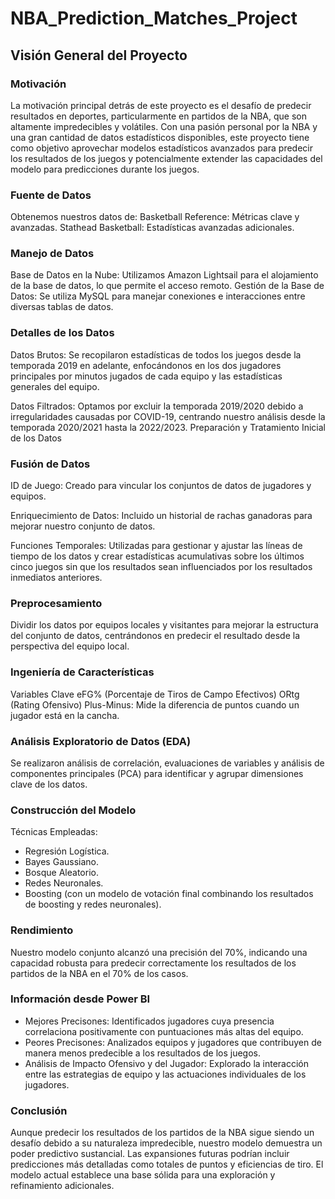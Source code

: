 # NBA_Prediction_Matches_Project
## Visión General del Proyecto
### Motivación
La motivación principal detrás de este proyecto es el desafío de predecir resultados en deportes, particularmente en partidos de la NBA, que son altamente impredecibles y volátiles. Con una pasión personal por la NBA y una gran cantidad de datos estadísticos disponibles, este proyecto tiene como objetivo aprovechar modelos estadísticos avanzados para predecir los resultados de los juegos y potencialmente extender las capacidades del modelo para predicciones durante los juegos.

### Fuente de Datos
Obtenemos nuestros datos de:
Basketball Reference: Métricas clave y avanzadas.
Stathead Basketball: Estadísticas avanzadas adicionales.

### Manejo de Datos
Base de Datos en la Nube: Utilizamos Amazon Lightsail para el alojamiento de la base de datos, lo que permite el acceso remoto.
Gestión de la Base de Datos: Se utiliza MySQL para manejar conexiones e interacciones entre diversas tablas de datos.

### Detalles de los Datos
Datos Brutos: Se recopilaron estadísticas de todos los juegos desde la temporada 2019 en adelante, enfocándonos en los dos jugadores principales por minutos jugados de cada equipo y las estadísticas generales del equipo.

Datos Filtrados: Optamos por excluir la temporada 2019/2020 debido a irregularidades causadas por COVID-19, centrando nuestro análisis desde la temporada 2020/2021 hasta la 2022/2023.
Preparación y Tratamiento Inicial de los Datos

### Fusión de Datos
ID de Juego: Creado para vincular los conjuntos de datos de jugadores y equipos.

Enriquecimiento de Datos: Incluido un historial de rachas ganadoras para mejorar nuestro conjunto de datos.

Funciones Temporales: Utilizadas para gestionar y ajustar las líneas de tiempo de los datos y crear estadísticas acumulativas sobre los últimos cinco juegos sin que los resultados sean influenciados por los resultados inmediatos anteriores.

### Preprocesamiento
Dividir los datos por equipos locales y visitantes para mejorar la estructura del conjunto de datos, centrándonos en predecir el resultado desde la perspectiva del equipo local.

### Ingeniería de Características
Variables Clave
eFG% (Porcentaje de Tiros de Campo Efectivos)
ORtg (Rating Ofensivo)
Plus-Minus: Mide la diferencia de puntos cuando un jugador está en la cancha.

### Análisis Exploratorio de Datos (EDA)
Se realizaron análisis de correlación, evaluaciones de variables y análisis de componentes principales (PCA) para identificar y agrupar dimensiones clave de los datos.

### Construcción del Modelo
Técnicas Empleadas:
- Regresión Logística.
- Bayes Gaussiano.
- Bosque Aleatorio.
- Redes Neuronales.
- Boosting (con un modelo de votación final combinando los resultados de boosting y redes neuronales).

### Rendimiento
Nuestro modelo conjunto alcanzó una precisión del 70%, indicando una capacidad robusta para predecir correctamente los resultados de los partidos de la NBA en el 70% de los casos.

### Información desde Power BI
- Mejores Precisones: Identificados jugadores cuya presencia correlaciona positivamente con puntuaciones más altas del equipo.
- Peores Precisones: Analizados equipos y jugadores que contribuyen de manera menos predecible a los resultados de los juegos.
- Análisis de Impacto Ofensivo y del Jugador: Explorado la interacción entre las estrategias de equipo y las actuaciones individuales de los jugadores.

### Conclusión
Aunque predecir los resultados de los partidos de la NBA sigue siendo un desafío debido a su naturaleza impredecible, nuestro modelo demuestra un poder predictivo sustancial. Las expansiones futuras podrían incluir predicciones más detalladas como totales de puntos y eficiencias de tiro. El modelo actual establece una base sólida para una exploración y refinamiento adicionales.
